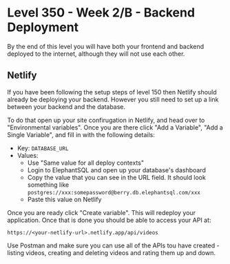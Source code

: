 # Level 350 - Week 2/B - Backend Deployment

By the end of this level you will have both your frontend and backend deployed to the internet, although they will not use each other.

## Netlify

If you have been following the setup steps of level 150 then Netlify should already be deploying your backend. However you still need to set up a link between your backend and the database.

To do that open up your site confirugation in Netlify, and head over to "Environmental variables". Once you are there click "Add a Variable", "Add a Single Variable", and fill in with the following details:

* Key: `DATABASE_URL`
* Values:
  * Use "Same value for all deploy contexts"
  * Login to ElephantSQL and open up your database's dashboard
  * Copy the value that you can see in the URL field. It should look something like `postgres://xxx:somepassword@berry.db.elephantsql.com/xxx`
  * Paste this value on Netlify

Once you are ready click "Create variable". This will redeploy your application. Once that is done you should be able to access your API at:


```
https://<your-netlify-url>.netlify.app/api/videos
```

Use Postman and make sure you can use all of the APIs tou have created - listing videos, creating and deleting videos and rating them up and down.
